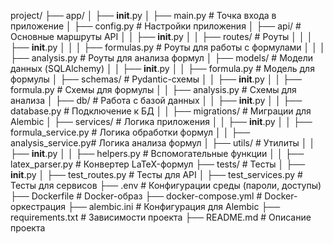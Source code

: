 project/
├── app/
│   ├── __init__.py
│   ├── main.py                # Точка входа в приложение
│   ├── config.py              # Настройки приложения
│   ├── api/                   # Основные маршруты API
│   │   ├── __init__.py
│   │   ├── routes/            # Роуты
│   │   │   ├── __init__.py
│   │   │   ├── formulas.py    # Роуты для работы с формулами
│   │   │   ├── analysis.py    # Роуты для анализа формул
│   ├── models/                # Модели данных (SQLAlchemy)
│   │   ├── __init__.py
│   │   ├── formula.py         # Модель для формулы
│   ├── schemas/               # Pydantic-схемы
│   │   ├── __init__.py
│   │   ├── formula.py         # Схемы для формулы
│   │   ├── analysis.py        # Схемы для анализа
│   ├── db/                    # Работа с базой данных
│   │   ├── __init__.py
│   │   ├── database.py        # Подключение к БД
│   │   ├── migrations/        # Миграции для Alembic
│   ├── services/              # Логика приложения
│   │   ├── __init__.py
│   │   ├── formula_service.py # Логика обработки формул
│   │   ├── analysis_service.py# Логика анализа формул
│   ├── utils/                 # Утилиты
│   │   ├── __init__.py
│   │   ├── helpers.py         # Вспомогательные функции
│   │   ├── latex_parser.py    # Конвертер LaTeX-формул
├── tests/                     # Тесты
│   ├── __init__.py
│   ├── test_routes.py         # Тесты для API
│   ├── test_services.py       # Тесты для сервисов
├── .env                       # Конфигурации среды (пароли, доступы)
├── Dockerfile                 # Docker-образ
├── docker-compose.yml         # Docker-оркестрация
├── alembic.ini                # Конфигурация для Alembic
├── requirements.txt           # Зависимости проекта
├── README.md                  # Описание проекта
